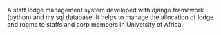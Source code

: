 A staff lodge management system developed with django framework (python) and my sql database. It helps to manage the allocation of lodge and rooms to staffs and corp members in Univetsity of Africa. 
